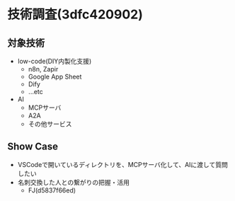 # 技術調査(3dfc420902)

## 対象技術
- low-code(DIY内製化支援)
  - n8n, Zapir
  - Google App Sheet
  - Dify
  - ...etc
- AI
  - MCPサーバ
  - A2A
  - その他サービス

## Show Case
- VSCodeで開いているディレクトリを、MCPサーバ化して、AIに渡して質問したい
- 名刺交換した人との繋がりの把握・活用
  - FJ(d5837f66ed)


